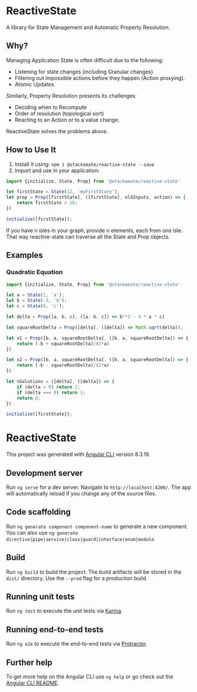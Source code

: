 # ReactiveState

A library for State Management and Automatic Property Resolution.

## Why?

Managing Application State is often difficult due to the following:
* Listening for state changes (including Granular changes)
* Filtering out impossible actions before they happen (Action proxying).
* Atomic Updates.

Similarly, Property Resolution presents its challenges:
* Deciding when to Recompute
* Order of resolution (topological sort)
* Reacting to an Action or to a value change.

ReactiveState solves the problems above.

## How to Use It

1. Install it using: `npm i @stackomate/reactive-state --save`
2. Import and use in your application:
```typescript
import {initialize, State, Prop} from '@stackomate/reactive-state'

let firstState = State(12, 'myFirstState');
let prop = Prop([firstState], ([firstState], oldInputs, action) => {
    return firstState > 10;
})

initialize([firstState]);

```

If you have n isles in your graph, provide n elements, each from one isle.
That way reactive-state can traverse all the State and Prop objects.

## Examples
### Quadratic Equation

```typescript
import {initialize, State, Prop} from '@stackomate/reactive-state'

let a = State(1, 'a');
let b = State(-5, 'b');
let c = State(6, 'c');

let delta = Prop([a, b, c], ([a, b, c]) => b**2 - 4 * a * c)

let squareRootDelta = Prop([delta], ([delta]) => Math.sqrt(delta));

let x1 = Prop([b, a, squareRootDelta], ([b, a, squareRootDelta]) => {
    return (-b + squareRootDelta)/(2*a)
})

let x2 = Prop([b, a, squareRootDelta], ([b, a, squareRootDelta]) => {
    return (-b - squareRootDelta)/(2*a)
})

let nSolutions = ([delta], ([delta]) => {
    if (delta > 0) return 2;
    if (delta === 0) return 1;
    return 0;
})

initialize([firstState]);

```


# ReactiveState

This project was generated with [Angular CLI](https://github.com/angular/angular-cli) version 8.3.19.

## Development server

Run `ng serve` for a dev server. Navigate to `http://localhost:4200/`. The app will automatically reload if you change any of the source files.

## Code scaffolding

Run `ng generate component component-name` to generate a new component. You can also use `ng generate directive|pipe|service|class|guard|interface|enum|module`.

## Build

Run `ng build` to build the project. The build artifacts will be stored in the `dist/` directory. Use the `--prod` flag for a production build.

## Running unit tests

Run `ng test` to execute the unit tests via [Karma](https://karma-runner.github.io).

## Running end-to-end tests

Run `ng e2e` to execute the end-to-end tests via [Protractor](http://www.protractortest.org/).

## Further help

To get more help on the Angular CLI use `ng help` or go check out the [Angular CLI README](https://github.com/angular/angular-cli/blob/master/README.md).
